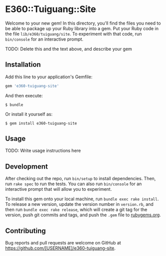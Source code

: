 # E360::Tuiguang::Site

Welcome to your new gem! In this directory, you'll find the files you need to be able to package up your Ruby library into a gem. Put your Ruby code in the file `lib/e360/tuiguang/site`. To experiment with that code, run `bin/console` for an interactive prompt.

TODO: Delete this and the text above, and describe your gem

## Installation

Add this line to your application's Gemfile:

```ruby
gem 'e360-tuiguang-site'
```

And then execute:

    $ bundle

Or install it yourself as:

    $ gem install e360-tuiguang-site

## Usage

TODO: Write usage instructions here

## Development

After checking out the repo, run `bin/setup` to install dependencies. Then, run `rake spec` to run the tests. You can also run `bin/console` for an interactive prompt that will allow you to experiment.

To install this gem onto your local machine, run `bundle exec rake install`. To release a new version, update the version number in `version.rb`, and then run `bundle exec rake release`, which will create a git tag for the version, push git commits and tags, and push the `.gem` file to [rubygems.org](https://rubygems.org).

## Contributing

Bug reports and pull requests are welcome on GitHub at https://github.com/[USERNAME]/e360-tuiguang-site.

